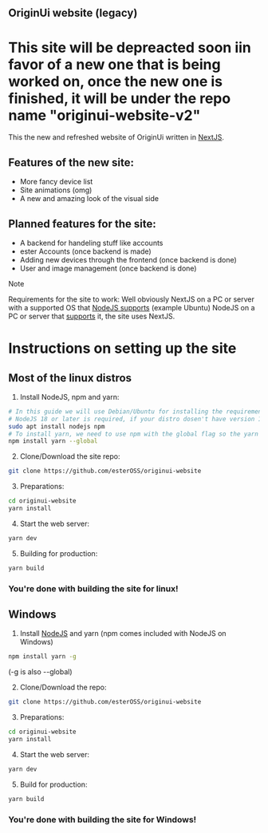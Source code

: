 ## OriginUi website (legacy)

# This site will be depreacted soon iin favor of a new one that is being worked on, once the new one is finished, it will be under the repo name "originui-website-v2"
This the new and refreshed website of OriginUi written in [NextJS](https://nextjs.org).

## Features of the new site:
 - More fancy device list 
 - Site animations (omg)
 - A new and amazing look of the visual side

## Planned features for the site:
 - A backend for handeling stuff like accounts
 - ester Accounts (once backend is made)
 - Adding new devices through the frontend (once backend is done)
 - User and image management (once backend is done)

> [!NOTE]
> Requirements for the site to work:
> Well obviously NextJS on a PC or server with a supported OS that [NodeJS supports](https://docs.datadoghq.com/tracing/trace_collection/compatibility/nodejs/#operating-system-support) (example Ubuntu)
> NodeJS on a PC or server that [supports](https://docs.datadoghq.com/tracing/trace_collection/compatibility/nodejs/#operating-system-support) it, the site uses NextJS. 

# Instructions on setting up the site
## Most of the linux distros
1. Install NodeJS, npm and yarn:
```bash
# In this guide we will use Debian/Ubuntu for installing the requirements. For other distros, document yourself but the package name for NodeJS and npm should be the same.
# NodeJS 18 or later is required, if your distro dosen't have version 18 or later follow this instead to install NodeJS: https://nodejs.org/en/download/package-manager
sudo apt install nodejs npm
# To install yarn, we need to use npm with the global flag so the yarn command will be accessible globally.
npm install yarn --global
```
2. Clone/Download the site repo:
```bash
git clone https://github.com/esterOSS/originui-website
```
3. Preparations:
```bash
cd originui-website
yarn install
```
4. Start the web server:
```bash
yarn dev
```
5. Building for production:
```bash
yarn build
```
### You're done with building the site for linux!
## Windows
1. Install [NodeJS](https://nodejs.org/dist/v21.7.3/node-v21.7.3-x64.msi) and yarn (npm comes included with NodeJS on Windows)
```bash
npm install yarn -g
```
(-g is also --global)

2. Clone/Download the repo:
```bash
git clone https://github.com/esterOSS/originui-website
```
3. Preparations:
```bash
cd originui-website
yarn install
```
4. Start the web server:
```bash
yarn dev
```
5. Build for production:
```bash
yarn build
```
### You're done with building the site for Windows!
